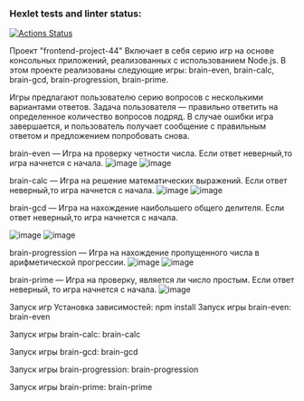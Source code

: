 ### Hexlet tests and linter status:
[![Actions Status](https://github.com/zitraxblade/frontend-project-44/actions/workflows/hexlet-check.yml/badge.svg)](https://github.com/zitraxblade/frontend-project-44/actions)

Проект "frontend-project-44"
Включает в себя серию игр на основе консольных приложений, реализованных с использованием Node.js. В этом проекте реализованы следующие игры: brain-even, brain-calc, brain-gcd, brain-progression, brain-prime.

Игры предлагают пользователю серию вопросов с несколькими вариантами ответов. Задача пользователя — правильно ответить на определенное количество вопросов подряд. В случае ошибки игра завершается, и пользователь получает сообщение с правильным ответом и предложением попробовать снова.

brain-even — Игра на проверку четности числа. Если ответ неверный,то игра начнется с начала.
![image](https://github.com/user-attachments/assets/37e07edd-7780-4a72-a556-1e42bd1f60bf)
![image](https://github.com/user-attachments/assets/49294f4a-05bb-493b-871a-b277b85dda3a)

brain-calc — Игра на решение математических выражений. Если ответ неверный,то игра начнется с начала.
![image](https://github.com/user-attachments/assets/247c84ae-ee02-4b4f-8f52-0f962c1e6f6d)
![image](https://github.com/user-attachments/assets/f02bdaae-e5b8-473c-b3c8-b78934e72b16)

brain-gcd — Игра на нахождение наибольшего общего делителя. Если ответ неверный,то игра начнется с начала.

![image](https://github.com/user-attachments/assets/df04b672-28f9-4154-b419-6f3c180ebae8)
![image](https://github.com/user-attachments/assets/fbd08251-56df-4110-8141-6db2494a2bd4)

brain-progression — Игра на нахождение пропущенного числа в арифметической прогрессии. 
![image](https://github.com/user-attachments/assets/5c57f478-172b-4b25-9cc6-6b6ddd38ef27)
![image](https://github.com/user-attachments/assets/f00939ae-0f79-4daa-916e-fb46062df26b)



brain-prime — Игра на проверку, является ли число простым. Если ответ неверный, то игра начнется с начала.
![image](https://github.com/user-attachments/assets/a9cf5653-7521-40b8-a92a-ef951756a559)


Запуск игр
Установка зависимостей: npm install
Запуск игры brain-even:
brain-even

Запуск игры brain-calc:
brain-calc

Запуск игры brain-gcd:
brain-gcd

Запуск игры brain-progression:
brain-progression

Запуск игры brain-prime:
brain-prime
